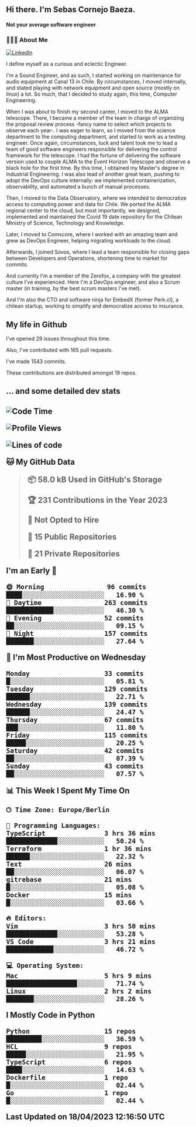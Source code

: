 <h2> Hi there.  I'm Sebas Cornejo Baeza.</h2>
<h4> Not your average software engineer</h4>
<h3> 👨🏻‍💻 About Me </h3>
<a href="http://linkedin.com/in/sebastian-cornejo-baeza/"><img alt="LinkedIn" src="https://img.shields.io/badge/Sebas%20Cornejo%20-informational?style=appveyor&logo=linkedin"></a>


I define myself as a curious and eclectic Engineer.

I'm a Sound Engineer, and as such, I started working on maintenance for audio equipment at Canal 13 in Chile.
By circumstances, I moved internally, and stated playing with network equipment and open source (mostly on linux) 
a lot. So much, that I decided to study again, this time, Computer Engineering.

When I was about to finish my second career, I moved to the ALMA telescope. There, I became a member of the team
in charge of organizing the proposal review process -fancy name to select which projects to observe each year-. 
I was eager to learn, so I moved from the science department to the computing department, and started to work as 
a testing engineer. Once again, circumstances, luck and talent took me to lead a team of good software engineers 
responsible for delivering the control framework for the telescope. I had the fortune of delivering the software
version used to couple ALMA to the Event Horizon Telescope and observe a black hole for the first time.
By this time, I obtained my Master's degree in Industrial Engineering.
I was also lead of another great team, pushing to adopt the DevOps culture internally: we implemented containerization, observability, and automated a bunch of manual processes.

Then, I moved to the Data Observatory, where we intended to democratize access to computing power
and data for Chile. We ported the ALMA regional center to the cloud, but most importantly, we designed, implemented
and maintained the Covid 19 date repository for the Chilean Ministry of Science, Technology and Knowledge.

Later, I moved to Comscore, where I worked with an amazing team and grew as DevOps Engineer, helping migrating workloads to the cloud.

Afterwards, I joined Sovos, where I lead a team responsible for closing gaps between Developers and Operations, shortening time to market for commits.

And currently I'm a member of the Zerofox, a company with the greatest culture I've experienced. Here I'm a DevOps
engineer, and also a Scrum master (in training, by the best scrum masters I've met).
 
And I'm also the CTO and software ninja for EmbedX (former Perk.cl), a chilean startup, working to simplify and democratize access to insurance.

<h2> My life in Github </h2>

I've opened 29 issues throughout this time.

Also, I've contributed with 165 pull requests.

I've made 1543 commits.

These contributions are distributed amongst 19 repos.

<h2>... and some detailed dev stats<h2>

<!--START_SECTION:waka-->
![Code Time](http://img.shields.io/badge/Code%20Time-317%20hrs%2030%20mins-blue)

![Profile Views](http://img.shields.io/badge/Profile%20Views-0-blue)

![Lines of code](https://img.shields.io/badge/From%20Hello%20World%20I%27ve%20Written-621.2%20thousand%20lines%20of%20code-blue)

**🐱 My GitHub Data** 

> 📦 58.0 kB Used in GitHub's Storage 
 > 
> 🏆 231 Contributions in the Year 2023
 > 
> 🚫 Not Opted to Hire
 > 
> 📜 15 Public Repositories 
 > 
> 🔑 21 Private Repositories 
 > 
**I'm an Early 🐤** 

```text
🌞 Morning                96 commits          ████░░░░░░░░░░░░░░░░░░░░░   16.90 % 
🌆 Daytime                263 commits         ████████████░░░░░░░░░░░░░   46.30 % 
🌃 Evening                52 commits          ██░░░░░░░░░░░░░░░░░░░░░░░   09.15 % 
🌙 Night                  157 commits         ███████░░░░░░░░░░░░░░░░░░   27.64 % 
```
📅 **I'm Most Productive on Wednesday** 

```text
Monday                   33 commits          █░░░░░░░░░░░░░░░░░░░░░░░░   05.81 % 
Tuesday                  129 commits         ██████░░░░░░░░░░░░░░░░░░░   22.71 % 
Wednesday                139 commits         ██████░░░░░░░░░░░░░░░░░░░   24.47 % 
Thursday                 67 commits          ███░░░░░░░░░░░░░░░░░░░░░░   11.80 % 
Friday                   115 commits         █████░░░░░░░░░░░░░░░░░░░░   20.25 % 
Saturday                 42 commits          ██░░░░░░░░░░░░░░░░░░░░░░░   07.39 % 
Sunday                   43 commits          ██░░░░░░░░░░░░░░░░░░░░░░░   07.57 % 
```


📊 **This Week I Spent My Time On** 

```text
🕑︎ Time Zone: Europe/Berlin

💬 Programming Languages: 
TypeScript               3 hrs 36 mins       █████████████░░░░░░░░░░░░   50.24 % 
Terraform                1 hr 36 mins        ██████░░░░░░░░░░░░░░░░░░░   22.32 % 
Text                     26 mins             ██░░░░░░░░░░░░░░░░░░░░░░░   06.07 % 
gitrebase                21 mins             █░░░░░░░░░░░░░░░░░░░░░░░░   05.08 % 
Docker                   15 mins             █░░░░░░░░░░░░░░░░░░░░░░░░   03.66 % 

🔥 Editors: 
Vim                      3 hrs 50 mins       █████████████░░░░░░░░░░░░   53.28 % 
VS Code                  3 hrs 21 mins       ████████████░░░░░░░░░░░░░   46.72 % 

💻 Operating System: 
Mac                      5 hrs 9 mins        ██████████████████░░░░░░░   71.74 % 
Linux                    2 hrs 2 mins        ███████░░░░░░░░░░░░░░░░░░   28.26 % 
```

**I Mostly Code in Python** 

```text
Python                   15 repos            █████████░░░░░░░░░░░░░░░░   36.59 % 
HCL                      9 repos             █████░░░░░░░░░░░░░░░░░░░░   21.95 % 
TypeScript               6 repos             ████░░░░░░░░░░░░░░░░░░░░░   14.63 % 
Dockerfile               1 repo              █░░░░░░░░░░░░░░░░░░░░░░░░   02.44 % 
Go                       1 repo              █░░░░░░░░░░░░░░░░░░░░░░░░   02.44 % 
```




 Last Updated on 18/04/2023 12:16:50 UTC
<!--END_SECTION:waka-->
